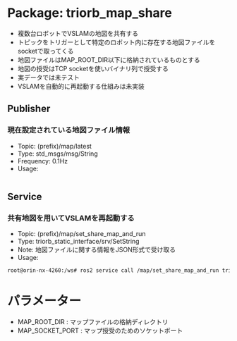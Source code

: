 # Package: triorb_map_share
- 複数台ロボットでVSLAMの地図を共有する
- トピックをトリガーとして特定のロボット内に存在する地図ファイルをsocketで取ってくる
- 地図ファイルはMAP_ROOT_DIR以下に格納されているものとする
- 地図の授受はTCP socketを使いバイナリ列で授受する
- 実データでは未テスト
- VSLAMを自動的に再起動する仕組みは未実装

## Publisher
### 現在設定されている地図ファイル情報
- Topic: (prefix)/map/latest
- Type: std_msgs/msg/String
- Frequency: 0.1Hz
- Usage: 
```bash
```

## Service
### 共有地図を用いてVSLAMを再起動する
- Topic: (prefix)/map/set_share_map_and_run
- Type: triorb_static_interface/srv/SetString
- Note: 地図ファイルに関する情報をJSON形式で受け取る
- Usage: 
```bash
root@orin-nx-4260:/ws# ros2 service call /map/set_share_map_and_run triorb_static_interface/srv/SetString "{request: {'{"'"name"'":"'"dummy_map.sqlite3"'","'"host"'":"'"192.168.21.26"'"}'}}"
```

# パラメーター
- MAP_ROOT_DIR : マップファイルの格納ディレクトリ
- MAP_SOCKET_PORT : マップ授受のためのソケットポート
